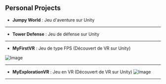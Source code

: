 Personal Projects
---

* __Jumpy World__ : Jeu d'aventure sur Unity
---

* __Tower Defense__ : Jeu de défense sur Unity
---

* __MyFirstVR__ : Jeu de type FPS (Découvert de VR sur Unity)

![Image](https://media.githubusercontent.com/media/matianning/PersonalProject/main/MyFirstVR/Images/Result0.png)

---

* __MyExplorationVR__ : Jeu en VR (Découvert de VR sur Unity)
![Image](https://media.githubusercontent.com/media/matianning/PersonalProject/main/MyExplorationVR/Images/Result0.png)
---
